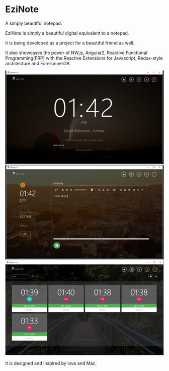# EziNote
A simply beautiful notepad.

EziNote is simply a beautiful digital equivalent to a notepad.

It is being developed as a project for a beautiful friend as well.

It also showcases the power of NW.js, Angular2, Reactive Functional Programming(FRP) with the Reactive Extensions for Javascript, Redux-style architecture and ForerunnerDB.

![image](/src/img/showpiece01.png)
![image](/src/img/showpiece02.png)
![image](/src/img/showpiece03.png)

It is designed and Inspired by love and Mac.

